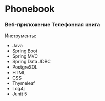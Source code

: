 # Phonebook 
### Веб-приложение Телефонная книга
Инструменты:
* Java
* Spring Boot
* Spring MVC
* Spring Data JDBC
* PostgreSQL
* HTML
* CSS
* Thymeleaf
* Log4j
* Junit 5
